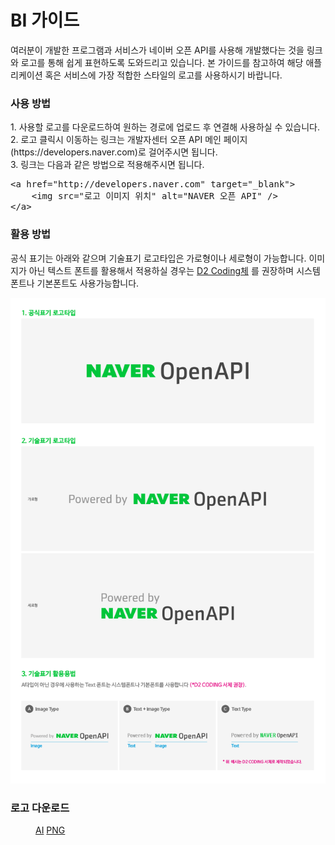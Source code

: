 # BI 가이드

<html lang="ko">
<head>
    <title>NAVER Developers - BI 가이드</title>
</head>
<body>
<div class="con">
    <p class="p_desc">
        여러분이 개발한 프로그램과 서비스가 네이버 오픈 API를 사용해 개발했다는 것을 링크와 로고를 통해 쉽게 표현하도록 도와드리고 있습니다.
        본 가이드를 참고하여 해당 애플리케이션 혹은 서비스에 가장 적합한 스타일의 로고를 사용하시기 바랍니다.
    </p>
    <h3 class="h_sub">사용 방법</h3>
    <p class="p_desc">
        1. 사용할 로고를 다운로드하여 원하는 경로에 업로드 후 연결해 사용하실 수 있습니다.<br>
        2. 로고 클릭시 이동하는 링크는 개발자센터 오픈 API 메인 페이지(https://developers.naver.com)로 걸어주시면 됩니다.<br>
        3. 링크는 다음과 같은 방법으로 적용해주시면 됩니다.
    </p>
    <pre><span class="tag">&lt;a </span><span class="atn">href</span><span class="tag">=</span><span class="atv">"http://developers.naver.com"</span> <span class="atn">target</span><span class="tag">=</span><span class="atv">"_blank"</span><span class="tag">&gt;</span><br>    <span class="tag">&lt;img </span><span class="atn">src</span><span class="tag">=</span><span class="atv">"로고 이미지 위치"</span> <span class="atn">alt</span><span class="tag">=</span><span class="atv">"NAVER 오픈 API"</span> <span class="tag">/&gt;</span><br><span class="tag">&lt;/a&gt;</span></pre>
    <h3 class="h_sub">활용 방법</h3>
    <p class="p_desc">
        공식 표기는 아래와 같으며 기술표기 로고타입은 가로형이나 세로형이 가능합니다.
        이미지가 아닌 텍스트 폰트를 활용해서 적용하실 경우는
        <a class="color_p2 underline" target="_blank" href="https://github.com/naver/d2codingfont">D2 Coding체</a> 를
        권장하며
        시스템폰트나 기본폰트도 사용가능합니다.
    </p>
    <div class="img_area">
        <img class="img_naveridlogin_bi2_1" alt="" src="./images/bi.png">
    </div>
    <h3 class="h_sub">로고 다운로드</h3>
    <div class="bi_dl_list">
        <dl class="poweredby">
            <dd>
                <a class="btn_n" href="https://developers.naver.com/inc/devcenter/downloads/AI.zip"><i class="xi-download"></i> AI</a>
                <a class="btn_n" href="https://developers.naver.com/inc/devcenter/downloads/PNG.zip"><i class="xi-download"></i> PNG</a>
            </dd>
        </dl>
    </div>
</div>
</body>
</html>

